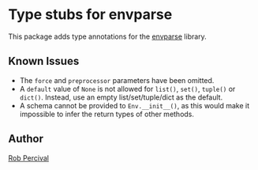 # Type stubs for envparse

This package adds type annotations for the [envparse](https://github.com/rconradharris/envparse) library.

## Known Issues

- The `force` and `preprocessor` parameters have been omitted.
- A `default` value of `None` is not allowed for `list()`, `set()`, `tuple()` or `dict()`. Instead, use an empty list/set/tuple/dict
  as the default.
- A schema cannot be provided to `Env.__init__()`, as this would make it impossible to infer the return types of other methods.

## Author

[Rob Percival](https://www.linkedin.com/in/robpercival/)
